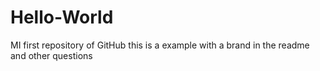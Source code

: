 # Hello-World
MI first repository of GitHub
this is a example with a brand in the readme and other questions
